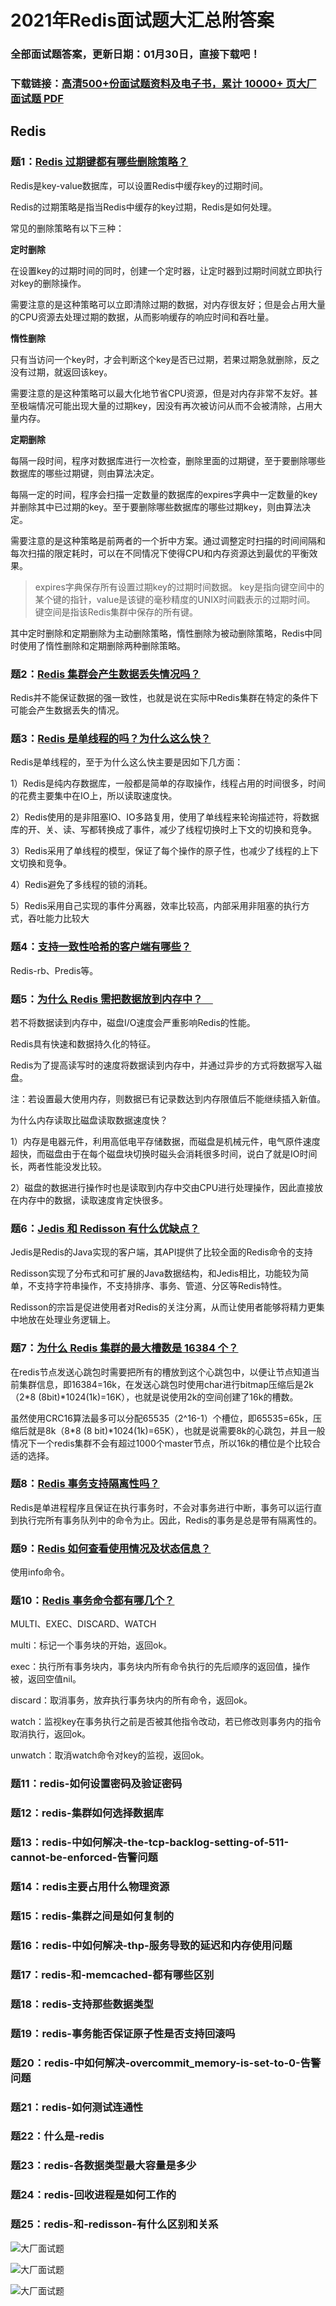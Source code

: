 # 2021年Redis面试题大汇总附答案

### 全部面试题答案，更新日期：01月30日，直接下载吧！

### 下载链接：[高清500+份面试题资料及电子书，累计 10000+ 页大厂面试题  PDF](/docs/index.md)

## Redis

### 题1：[Redis 过期键都有哪些删除策略？](/docs/Redis/2021年Redis面试题大汇总附答案.md#题1redis-过期键都有哪些删除策略)<br/>
Redis是key-value数据库，可以设置Redis中缓存key的过期时间。

Redis的过期策略是指当Redis中缓存的key过期，Redis是如何处理。

常见的删除策略有以下三种：

**定时删除**

在设置key的过期时间的同时，创建一个定时器，让定时器到过期时间就立即执行对key的删除操作。

需要注意的是这种策略可以立即清除过期的数据，对内存很友好；但是会占用大量的CPU资源去处理过期的数据，从而影响缓存的响应时间和吞吐量。

**惰性删除**

只有当访问一个key时，才会判断这个key是否已过期，若果过期急就删除，反之没有过期，就返回该key。

需要注意的是这种策略可以最大化地节省CPU资源，但是对内存非常不友好。甚至极端情况可能出现大量的过期key，因没有再次被访问从而不会被清除，占用大量内存。

**定期删除**

每隔一段时间，程序对数据库进行一次检查，删除里面的过期键，至于要删除哪些数据库的哪些过期键，则由算法决定。

每隔一定的时间，程序会扫描一定数量的数据库的expires字典中一定数量的key并删除其中已过期的key。至于要删除哪些数据库的哪些过期key，则由算法决定。

需要注意的是这种策略是前两者的一个折中方案。通过调整定时扫描的时间间隔和每次扫描的限定耗时，可以在不同情况下使得CPU和内存资源达到最优的平衡效果。

>expires字典保存所有设置过期key的过期时间数据。
key是指向键空间中的某个键的指针，value是该键的毫秒精度的UNIX时间戳表示的过期时间。
键空间是指该Redis集群中保存的所有键。

其中定时删除和定期删除为主动删除策略，惰性删除为被动删除策略，Redis中同时使用了惰性删除和定期删除两种删除策略。

### 题2：[Redis 集群会产生数据丢失情况吗？](/docs/Redis/2021年Redis面试题大汇总附答案.md#题2redis-集群会产生数据丢失情况吗)<br/>
Redis并不能保证数据的强一致性，也就是说在实际中Redis集群在特定的条件下可能会产生数据丢失的情况。

### 题3：[Redis 是单线程的吗？为什么这么快？](/docs/Redis/2021年Redis面试题大汇总附答案.md#题3redis-是单线程的吗为什么这么快)<br/>
Redis是单线程的，至于为什么这么快主要是因如下几方面：

1）Redis是纯内存数据库，一般都是简单的存取操作，线程占用的时间很多，时间的花费主要集中在IO上，所以读取速度快。

2）Redis使用的是非阻塞IO、IO多路复用，使用了单线程来轮询描述符，将数据库的开、关、读、写都转换成了事件，减少了线程切换时上下文的切换和竞争。

3）Redis采用了单线程的模型，保证了每个操作的原子性，也减少了线程的上下文切换和竞争。

4）Redis避免了多线程的锁的消耗。

5）Redis采用自己实现的事件分离器，效率比较高，内部采用非阻塞的执行方式，吞吐能力比较大

### 题4：[支持一致性哈希的客户端有哪些？](/docs/Redis/2021年Redis面试题大汇总附答案.md#题4支持一致性哈希的客户端有哪些)<br/>
Redis-rb、Predis等。

### 题5：[为什么 Redis 需把数据放到内存中？　](/docs/Redis/2021年Redis面试题大汇总附答案.md#题5为什么-redis-需把数据放到内存中　)<br/>
若不将数据读到内存中，磁盘I/O速度会严重影响Redis的性能。

Redis具有快速和数据持久化的特征。

Redis为了提高读写时的速度将数据读到内存中，并通过异步的方式将数据写入磁盘。

注：若设置最大使用内存，则数据已有记录数达到内存限值后不能继续插入新值。

为什么内存读取比磁盘读取数据速度快？

1）内存是电器元件，利用高低电平存储数据，而磁盘是机械元件，电气原件速度超快，而磁盘由于在每个磁盘块切换时磁头会消耗很多时间，说白了就是IO时间长，两者性能没发比较。

2）磁盘的数据进行操作时也是读取到内存中交由CPU进行处理操作，因此直接放在内存中的数据，读取速度肯定快很多。


### 题6：[Jedis 和 Redisson 有什么优缺点？](/docs/Redis/2021年Redis面试题大汇总附答案.md#题6jedis-和-redisson-有什么优缺点)<br/>
Jedis是Redis的Java实现的客户端，其API提供了比较全面的Redis命令的支持

Redisson实现了分布式和可扩展的Java数据结构，和Jedis相比，功能较为简单，不支持字符串操作，不支持排序、事务、管道、分区等Redis特性。

Redisson的宗旨是促进使用者对Redis的关注分离，从而让使用者能够将精力更集中地放在处理业务逻辑上。

### 题7：[为什么 Redis 集群的最大槽数是 16384 个？](/docs/Redis/2021年Redis面试题大汇总附答案.md#题7为什么-redis-集群的最大槽数是-16384-个)<br/>
在redis节点发送心跳包时需要把所有的槽放到这个心跳包中，以便让节点知道当前集群信息，即16384=16k，在发送心跳包时使用char进行bitmap压缩后是2k（2*8 (8bit)*1024(1k)=16K），也就是说使用2k的空间创建了16k的槽数。

虽然使用CRC16算法最多可以分配65535（2^16-1）个槽位，即65535=65k，压缩后就是8k（8*8 (8 bit)*1024(1k)=65K），也就是说需要8k的心跳包，并且一般情况下一个redis集群不会有超过1000个master节点，所以16k的槽位是个比较合适的选择。

### 题8：[Redis 事务支持隔离性吗？](/docs/Redis/2021年Redis面试题大汇总附答案.md#题8redis-事务支持隔离性吗)<br/>
Redis是单进程程序且保证在执行事务时，不会对事务进行中断，事务可以运行直到执行完所有事务队列中的命令为止。因此，Redis的事务是总是带有隔离性的。

### 题9：[Redis 如何查看使用情况及状态信息？](/docs/Redis/2021年Redis面试题大汇总附答案.md#题9redis-如何查看使用情况及状态信息)<br/>
使用info命令。

### 题10：[Redis 事务命令都有哪几个？](/docs/Redis/2021年Redis面试题大汇总附答案.md#题10redis-事务命令都有哪几个)<br/>
MULTI、EXEC、DISCARD、WATCH

multi：标记一个事务块的开始，返回ok。

exec：执行所有事务块内，事务块内所有命令执行的先后顺序的返回值，操作被，返回空值nil。

discard：取消事务，放弃执行事务块内的所有命令，返回ok。

watch：监视key在事务执行之前是否被其他指令改动，若已修改则事务内的指令取消执行，返回ok。

unwatch：取消watch命令对key的监视，返回ok。

### 题11：redis-如何设置密码及验证密码<br/>


### 题12：redis-集群如何选择数据库<br/>


### 题13：redis-中如何解决-the-tcp-backlog-setting-of-511-cannot-be-enforced-告警问题<br/>


### 题14：redis主要占用什么物理资源<br/>


### 题15：redis-集群之间是如何复制的<br/>


### 题16：redis-中如何解决-thp-服务导致的延迟和内存使用问题<br/>


### 题17：redis-和-memcached-都有哪些区别<br/>


### 题18：redis-支持那些数据类型<br/>


### 题19：redis-事务能否保证原子性是否支持回滚吗<br/>


### 题20：redis-中如何解决-overcommit_memory-is-set-to-0-告警问题<br/>


### 题21：redis-如何测试连通性<br/>


### 题22：什么是-redis<br/>


### 题23：redis-各数据类型最大容量是多少<br/>


### 题24：redis-回收进程是如何工作的<br/>


### 题25：redis-和-redisson-有什么区别和关系<br/>


![大厂面试题](../../imgs/pages.jpg "Java精选")

![大厂面试题](../../imgs/pdfs.png "Java精选")

![大厂面试题](../../imgs/weixin.png "Java精选")